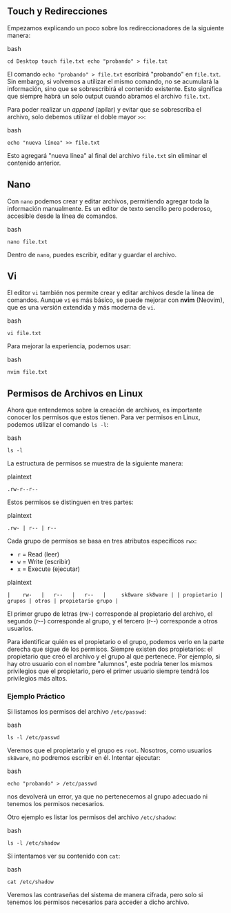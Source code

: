 

## Touch y Redirecciones

Empezamos explicando un poco sobre los redireccionadores de la siguiente manera:

bash

`cd Desktop touch file.txt echo "probando" > file.txt`  

El comando `echo "probando" > file.txt` escribirá "probando" en `file.txt`. Sin embargo, si volvemos a utilizar el mismo comando, no se acumulará la información, sino que se sobrescribirá el contenido existente. Esto significa que siempre habrá un solo output cuando abramos el archivo `file.txt`.

Para poder realizar un _append_ (apilar) y evitar que se sobrescriba el archivo, solo debemos utilizar el doble mayor `>>`:

bash

`echo "nueva línea" >> file.txt`

Esto agregará "nueva línea" al final del archivo `file.txt` sin eliminar el contenido anterior.

## Nano

Con `nano` podemos crear y editar archivos, permitiendo agregar toda la información manualmente. Es un editor de texto sencillo pero poderoso, accesible desde la línea de comandos.

bash

`nano file.txt`

Dentro de `nano`, puedes escribir, editar y guardar el archivo.

## Vi

El editor `vi` también nos permite crear y editar archivos desde la línea de comandos. Aunque `vi` es más básico, se puede mejorar con **nvim** (Neovim), que es una versión extendida y más moderna de `vi`.

bash

`vi file.txt`

Para mejorar la experiencia, podemos usar:

bash

`nvim file.txt`

## Permisos de Archivos en Linux

Ahora que entendemos sobre la creación de archivos, es importante conocer los permisos que estos tienen. Para ver permisos en Linux, podemos utilizar el comando `ls -l`:

bash

`ls -l`

La estructura de permisos se muestra de la siguiente manera:

plaintext

`.rw-r--r--`

Estos permisos se distinguen en tres partes:

plaintext

`.rw- | r-- | r--`

Cada grupo de permisos se basa en tres atributos específicos `rwx`:

- `r` = Read (leer)
- `w` = Write (escribir)
- `x` = Execute (ejecutar)

plaintext

`|    rw-   |   r--   |   r--   |     sk8ware sk8ware | | propietario | grupos | otros | propietario grupo |`

El primer grupo de letras (rw-) corresponde al propietario del archivo, el segundo (r--) corresponde al grupo, y el tercero (r--) corresponde a otros usuarios.

Para identificar quién es el propietario o el grupo, podemos verlo en la parte derecha que sigue de los permisos. Siempre existen dos propietarios: el propietario que creó el archivo y el grupo al que pertenece. Por ejemplo, si hay otro usuario con el nombre "alumnos", este podría tener los mismos privilegios que el propietario, pero el primer usuario siempre tendrá los privilegios más altos.

### Ejemplo Práctico

Si listamos los permisos del archivo `/etc/passwd`:

bash

`ls -l /etc/passwd`

Veremos que el propietario y el grupo es `root`. Nosotros, como usuarios `sk8ware`, no podremos escribir en él. Intentar ejecutar:

bash

`echo "probando" > /etc/passwd`

nos devolverá un error, ya que no pertenecemos al grupo adecuado ni tenemos los permisos necesarios.

Otro ejemplo es listar los permisos del archivo `/etc/shadow`:

bash

`ls -l /etc/shadow`

Si intentamos ver su contenido con `cat`:

bash

`cat /etc/shadow`

Veremos las contraseñas del sistema de manera cifrada, pero solo si tenemos los permisos necesarios para acceder a dicho archivo.



